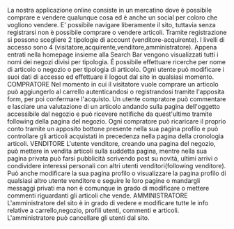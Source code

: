 La nostra applicazione online consiste in un mercatino dove è possibile comprare e vendere qualunque
cosa ed è anche un social per coloro che vogliono vendere.
E' possibile navigare liberamente il sito, tuttavia senza registrarsi non è possibile comprare o vendere articoli.
Tramite registrazione si possono scegliere 2 tipologie di account (venditore-acquirente).
I livelli di accesso sono 4 (visitatore,acquirente,venditore,amministratore).
Appena entrati nella homepage insieme alla Search Bar vengono visualizzati tutti i nomi dei negozi divisi per tipologia.
É possibile effettuare ricerche per nome di articolo o negozio o per tipologia di articolo.
Ogni utente può modificare i suoi dati di accesso ed effettuare il logout dal sito in qualsiasi
momento.
COMPRATORE
Nel momento in cui il visitatore vuole comprare un articolo può aggiungerlo al carrello autenticandosi o
registrandosi tramite l'apposita form, per poi confermare l'acquisto.
Un utente compratore può commentare e lasciare una valutazione di un articolo andando sulla pagina dell'oggetto
accessibile dal negozio e può ricevere notifiche da quest'ultimo tramite following della pagina del negozio.
Ogni compratore può ricaricare il proprio conto tramite un apposito bottone presente nella sua pagina profilo
e può controllare gli articoli acquistati in precedenza nella pagina della cronologia articoli.
VENDITORE
L'utente venditore, creando una pagina del negozio, può mettere
in vendita articoli sulla suddetta pagina, mentre nella sua pagina privata può farsi pubblicità scrivendo post
su novità, ultimi arrivi o condividere interessi personali con altri utenti venditori(following venditore).
Può anche modificare la sua pagina profilo o visualizzare la pagina
profilo di qualsiasi altro utente venditore e seguire le loro pagine o mandargli messaggi privati ma non è
comunque in grado di modificare o mettere commenti riguardanti gli articoli che vende.
AMMINISTRATORE
L'amministratore del sito è in grado di vedere e modificare tutte le info relative a carrello,negozio, profili utenti,
commenti e articoli.
L'amministratore può cancellare gli utenti dal sito.
